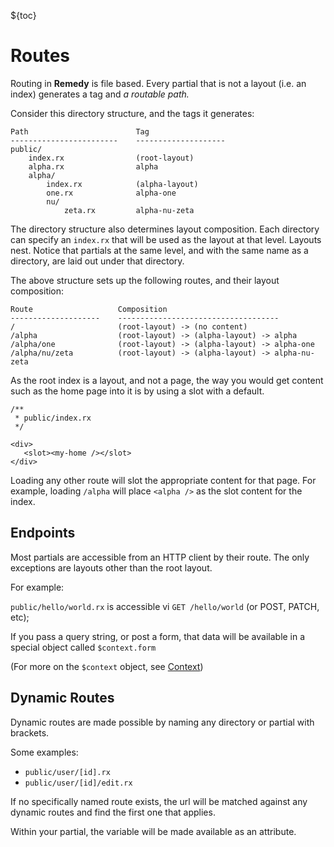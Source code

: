 ${toc}

# Routes

Routing in **Remedy** is file based.  Every partial that is not a layout (i.e. an index) generates a tag and *a routable path.*

Consider this directory structure, and the tags it generates:

```
Path                        Tag
------------------------    --------------------
public/
    index.rx                (root-layout)
    alpha.rx                alpha
    alpha/
        index.rx            (alpha-layout)
        one.rx              alpha-one
        nu/
            zeta.rx         alpha-nu-zeta
```

The directory structure also determines layout composition.  Each directory can specify an `index.rx` that will be used as the layout at that level.  Layouts nest.  Notice that partials at the same level, and with the same name as a directory, are laid out under that directory.

The above structure sets up the following routes, and their layout composition:

```
Route                   Composition
--------------------    ------------------------------------
/                       (root-layout) -> (no content)
/alpha                  (root-layout) -> (alpha-layout) -> alpha
/alpha/one              (root-layout) -> (alpha-layout) -> alpha-one
/alpha/nu/zeta          (root-layout) -> (alpha-layout) -> alpha-nu-zeta
```

As the root index is a layout, and not a page, the way you would get content such as the home page into it is by using a slot with a default.

```rx
/**
 * public/index.rx
 */

<div>
   <slot><my-home /></slot>
</div>
```

 Loading any other route will slot the appropriate content for that page.  For example, loading `/alpha` will place `<alpha />` as the slot content for the index.

## Endpoints

Most partials are accessible from an HTTP client by their route.  The only exceptions are layouts other than the root layout.

For example:

`public/hello/world.rx` is accessible vi `GET /hello/world` (or POST, PATCH, etc);

If you pass a query string, or post a form, that data will be available in a special object called `$context.form`

(For more on the `$context` object, see [Context](/context))

## Dynamic Routes

Dynamic routes are made possible by naming any directory or partial with brackets.

Some examples:

- `public/user/[id].rx`
- `public/user/[id]/edit.rx`

If no specifically named route exists, the url will be matched against any dynamic routes and find the first one that applies.

Within your partial, the variable will be made available as an attribute.

